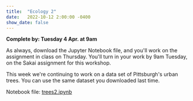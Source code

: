 ```yaml
---
title:  "Ecology 2"
date:   2022-10-12 2:00:00 -0400
show_date: false
---
```

**Complete by: Tuesday 4 Apr. at 9am**

As always, download the Jupyter Notebook file, and you'll work on the assignment in class on Thursday. You'll turn in your work by 9am Tuesday, on the Sakai assignment for this workshop.

This week we're continuing to work on a data set of Pittsburgh's urban trees. You can use the same dataset you downloaded last time.

Notebook file: <a href="/CIS241/resources/trees2.ipynb" download>trees2.ipynb</a>
